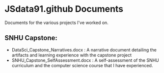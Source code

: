 # JSdata91.github Documents
Documents for the various projects I've worked on.


## <b>SNHU Capstone:</b>
  - DataSci_Capstone_Narratives.docx :  A narrative document detailing the artifacts and learning experience with the capstone project
  - SNHU_Capstone_SelfAssessment.docx : A self-assessment of the SNHU curriculum and the computer science course that I have experienced. 
